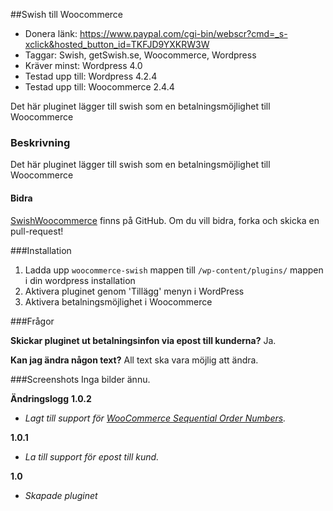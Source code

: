 ##Swish till Woocommerce
* Donera länk: https://www.paypal.com/cgi-bin/webscr?cmd=_s-xclick&hosted_button_id=TKFJD9YXKRW3W
* Taggar: Swish, getSwish.se, Woocommerce, Wordpress
* Kräver minst: Wordpress 4.0
* Testad upp till: Wordpress 4.2.4
* Testad upp till: Woocommerce 2.4.4

Det här pluginet lägger till swish som en betalningsmöjlighet till Woocommerce

### Beskrivning
Det här pluginet lägger till swish som en betalningsmöjlighet till Woocommerce

#### Bidra
[SwishWoocommerce](https://github.com/hedqvist/SwishWoocommerce) finns på GitHub. Om du vill bidra, forka och skicka en pull-request!

###Installation

1. Ladda upp `woocommerce-swish` mappen till `/wp-content/plugins/` mappen i din wordpress installation
2. Aktivera pluginet genom 'Tillägg' menyn i WordPress
3. Aktivera betalningsmöjlighet i Woocommerce

###Frågor

**Skickar pluginet ut betalningsinfon via epost till kunderna?**
Ja.

**Kan jag ändra någon text?**
All text ska vara möjlig att ändra.

###Screenshots
Inga bilder ännu.

**Ändringslogg**
**1.0.2**
* *Lagt till support för [WooCommerce Sequential Order Numbers](https://wordpress.org/support/view/plugin-reviews/woocommerce-sequential-order-numbers).*

**1.0.1**
* *La till support för epost till kund.*

**1.0**
* *Skapade pluginet*
